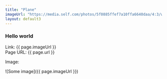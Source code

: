 ```yaml
---
title: "Plane"
imageUrl: "https://media.self.com/photos/5f0885ffef7a10ffa6640daa/4:3/w_2560%2Cc_limit/travel_plane_corona.jpeg"
layout: default3
---
```



### Hello world

Link: {{ page.imageUrl }}  
Page URL: {{ page.url }}  

Image:  

![Some image]({{ page.imageUrl }})